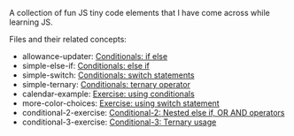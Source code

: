 A collection of fun JS tiny code elements that I have come across while learning JS.

Files and their related concepts:
- allowance-updater: [Conditionals: if else](https://developer.mozilla.org/en-US/docs/Learn/JavaScript/Building_blocks/conditionals#a_real_example)
- simple-else-if: [Conditionals: else if](https://developer.mozilla.org/en-US/docs/Learn/JavaScript/Building_blocks/conditionals#else_if)
- simple-switch: [Conditionals: switch statements](https://developer.mozilla.org/en-US/docs/Learn/JavaScript/Building_blocks/conditionals#a_switch_example)
- simple-ternary: [Conditionals: ternary operator](https://developer.mozilla.org/en-US/docs/Learn/JavaScript/Building_blocks/conditionals#ternary_operator_example)
- calendar-example: [Exercise: using conditionals](https://developer.mozilla.org/en-US/docs/Learn/JavaScript/Building_blocks/conditionals#active_learning_a_simple_calendar)
- more-color-choices: [Exercise: using switch statement](https://developer.mozilla.org/en-US/docs/Learn/JavaScript/Building_blocks/conditionals#active_learning_more_color_choices)
- conditional-2-exercise: [Conditional-2: Nested else if, OR AND operators](https://developer.mozilla.org/en-US/docs/Learn/JavaScript/Building_blocks/Test_your_skills:_Conditionals#conditionals_2)
- conditional-3-exercise: [Conditional-3: Ternary usage](https://developer.mozilla.org/en-US/docs/Learn/JavaScript/Building_blocks/Test_your_skills:_Conditionals#conditionals_3)